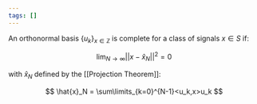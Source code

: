 ```yaml
---
tags: []
---
```

An orthonormal basis $\{u_k\}_{x\in\mathbb{Z}}$ is complete for a class of signals $x\in S$ if:

$$
\lim_{N\to\infty} ||x-\hat{x}_N||^2=0
$$

with $\hat{x}_N$ defined by the [[Projection Theorem]]:

$$
\hat{x}_N = \sum\limits_{k=0}^{N-1}<u_k,x>u_k
$$
